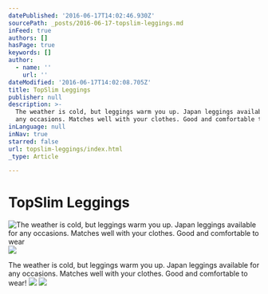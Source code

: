 ```yaml
---
datePublished: '2016-06-17T14:02:46.930Z'
sourcePath: _posts/2016-06-17-topslim-leggings.md
inFeed: true
authors: []
hasPage: true
keywords: []
author:
  - name: ''
    url: ''
dateModified: '2016-06-17T14:02:08.705Z'
title: TopSlim Leggings
publisher: null
description: >-
  The weather is cold, but leggings warm you up. Japan leggings available for
  any occasions. Matches well with your clothes. Good and comfortable to wear
inLanguage: null
inNav: true
starred: false
url: topslim-leggings/index.html
_type: Article

---
```

# TopSlim Leggings
![The weather is cold, but leggings warm you up. Japan leggings available for any occasions. Matches well with your clothes. Good and comfortable to wear](https://imgflo.herokuapp.com/graph/vahj1ThiexotieMo/7ba25287fe11b655fc12cc24bfd47f85/croprotate.png?cropheight=1168&cropwidth=1029&degrees=0&input=https%3A%2F%2Fthe-grid-user-content.s3-us-west-2.amazonaws.com%2F6b2c8113-e978-4aa3-ae42-2c58960c6e29.png&x=0&y=0)
![](https://imgflo.herokuapp.com/graph/vahj1ThiexotieMo/fbe7ff15effd769d209782e79b7376c1/croprotate.png?cropheight=1168&cropwidth=1028&degrees=0&input=https%3A%2F%2Fthe-grid-user-content.s3-us-west-2.amazonaws.com%2F8ae8635a-e9de-439e-b0c9-51d5a428f10c.png&x=0&y=0)

The weather is cold, but leggings warm you up. Japan leggings available for any occasions. Matches well with your clothes. Good and comfortable to wear!
![](https://the-grid-user-content.s3-us-west-2.amazonaws.com/c554ca9c-ce91-4e68-b223-957c792a450d.png)
![](https://the-grid-user-content.s3-us-west-2.amazonaws.com/503fdb82-fe12-4a5c-978a-e030c9164c2a.png)